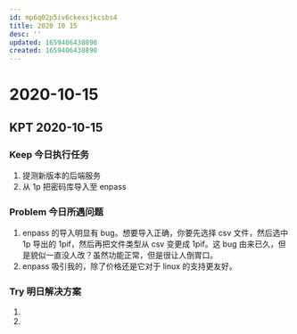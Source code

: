```yaml
---
id: mp6q02p5iv6ckexsjkcsbs4
title: 2020 10 15
desc: ''
updated: 1659406438890
created: 1659406438890
---
```

# 2020-10-15

## KPT 2020-10-15

### Keep 今日执行任务
1. 提测新版本的后端服务
2. 从 1p 把密码库导入至 enpass

### Problem 今日所遇问题
1. enpass 的导入明显有 bug。想要导入正确，你要先选择 csv 文件，然后选中1p 导出的 1pif，然后再把文件类型从 csv 变更成 1pif。这 bug 由来已久，但是貌似一直没人改？虽然功能正常，但是很让人倒胃口。
2. enpass 吸引我的，除了价格还是它对于 linux 的支持更友好。

### Try 明日解决方案
1. 
2. 